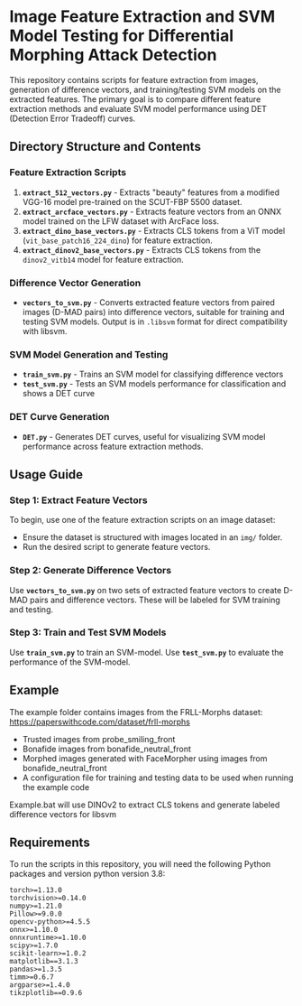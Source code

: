 # Image Feature Extraction and SVM Model Testing for Differential Morphing Attack Detection

This repository contains scripts for feature extraction from images, generation of difference vectors, and training/testing SVM models on the extracted features. The primary goal is to compare different feature extraction methods and evaluate SVM model performance using DET (Detection Error Tradeoff) curves.

## Directory Structure and Contents

### Feature Extraction Scripts
1. **`extract_512_vectors.py`** - Extracts "beauty" features from a modified VGG-16 model pre-trained on the SCUT-FBP 5500 dataset.
2. **`extract_arcface_vectors.py`** - Extracts feature vectors from an ONNX model trained on the LFW dataset with ArcFace loss.
3. **`extract_dino_base_vectors.py`** - Extracts CLS tokens from a ViT model (`vit_base_patch16_224_dino`) for feature extraction.
4. **`extract_dinov2_base_vectors.py`** - Extracts CLS tokens from the `dinov2_vitb14` model for feature extraction.

### Difference Vector Generation
- **`vectors_to_svm.py`** - Converts extracted feature vectors from paired images (D-MAD pairs) into difference vectors, suitable for training and testing SVM models. Output is in `.libsvm` format for direct compatibility with libsvm.

### SVM Model Generation and Testing
- **`train_svm.py`** - Trains an SVM model for classifying difference vectors
- **`test_svm.py`** - Tests an SVM models performance for classification and shows a DET curve

### DET Curve Generation
- **`DET.py`** - Generates DET curves, useful for visualizing SVM model performance across feature extraction methods.

## Usage Guide

### Step 1: Extract Feature Vectors
To begin, use one of the feature extraction scripts on an image dataset:
- Ensure the dataset is structured with images located in an `img/` folder.
- Run the desired script to generate feature vectors.

### Step 2: Generate Difference Vectors
Use **`vectors_to_svm.py`** on two sets of extracted feature vectors to create D-MAD pairs and difference vectors. These will be labeled for SVM training and testing.

### Step 3: Train and Test SVM Models
Use **`train_svm.py`** to train an SVM-model. Use **`test_svm.py`** to evaluate the performance of the SVM-model.

## Example
The example folder contains images from the FRLL-Morphs dataset: https://paperswithcode.com/dataset/frll-morphs
- Trusted images from probe_smiling_front
- Bonafide images from bonafide_neutral_front
- Morphed images generated with FaceMorpher using images from bonafide_neutral_front
- A configuration file for training and testing data to be used when running the example code

Example.bat will use DINOv2 to extract CLS tokens and generate labeled difference vectors for libsvm

## Requirements
To run the scripts in this repository, you will need the following Python packages and version python version 3.8:

```plaintext
torch>=1.13.0
torchvision>=0.14.0
numpy>=1.21.0
Pillow>=9.0.0
opencv-python>=4.5.5
onnx>=1.10.0
onnxruntime>=1.10.0
scipy>=1.7.0
scikit-learn>=1.0.2
matplotlib==3.1.3
pandas>=1.3.5
timm>=0.6.7
argparse>=1.4.0
tikzplotlib==0.9.6